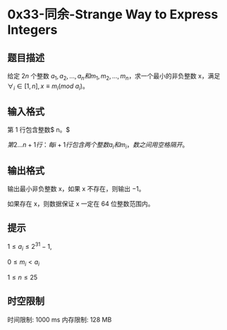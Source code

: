 # 0x33-同余-Strange Way to Express Integers

## 题目描述

给定 $2n$ 个整数 $a_1,a_2,…,a_n 和 m_1,m_2,…,m_n$，求一个最小的非负整数 x，满足 $∀_i∈[1,n],x≡m_i(mod  \    a_i)$。

## 输入格式

第 1 行包含整数$ n。$

$第 2…n+1 行：每 i+1 行包含两个整数 a_i 和 m_i，数之间用空格隔开。$

## 输出格式

输出最小非负整数 x，如果 x 不存在，则输出 −1。

如果存在 x，则数据保证 x 一定在 64 位整数范围内。

## 提示

$1≤a_i≤2^{31}−1,$

$0≤m_i<a_i$
        
$1≤n≤25$

## 时空限制

时间限制: 1000 ms
内存限制: 128 MB
